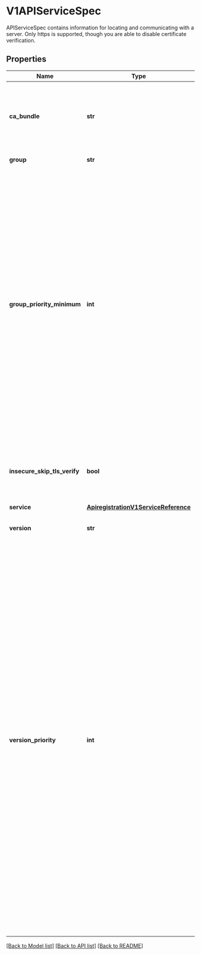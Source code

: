 # V1APIServiceSpec

APIServiceSpec contains information for locating and communicating with a server. Only https is supported, though you are able to disable certificate verification.
## Properties
Name | Type | Description | Notes
------------ | ------------- | ------------- | -------------
**ca_bundle** | **str** | CABundle is a PEM encoded CA bundle which will be used to validate an API server&#39;s serving certificate. If unspecified, system trust roots on the apiserver are used. | [optional] 
**group** | **str** | Group is the API group name this server hosts | [optional] 
**group_priority_minimum** | **int** | GroupPriorityMinimum is the priority this group should have at least. Higher priority means that the group is preferred by kubernetes.clients over lower priority ones. Note that other versions of this group might specify even higher GroupPriorityMinimum values such that the whole group gets a higher priority. The primary sort is based on GroupPriorityMinimum, ordered highest number to lowest (20 before 10). The secondary sort is based on the alphabetical comparison of the name of the object.  (v1.bar before v1.foo) We&#39;d recommend something like: *.k8s.io (except extensions) at 18000 and PaaSes (OpenShift, Deis) are recommended to be in the 2000s | 
**insecure_skip_tls_verify** | **bool** | InsecureSkipTLSVerify disables TLS certificate verification when communicating with this server. This is strongly discouraged.  You should use the CABundle instead. | [optional] 
**service** | [**ApiregistrationV1ServiceReference**](ApiregistrationV1ServiceReference.md) |  | [optional] 
**version** | **str** | Version is the API version this server hosts.  For example, \&quot;v1\&quot; | [optional] 
**version_priority** | **int** | VersionPriority controls the ordering of this API version inside of its group.  Must be greater than zero. The primary sort is based on VersionPriority, ordered highest to lowest (20 before 10). Since it&#39;s inside of a group, the number can be small, probably in the 10s. In case of equal version priorities, the version string will be used to compute the order inside a group. If the version string is \&quot;kube-like\&quot;, it will sort above non \&quot;kube-like\&quot; version strings, which are ordered lexicographically. \&quot;Kube-like\&quot; versions start with a \&quot;v\&quot;, then are followed by a number (the major version), then optionally the string \&quot;alpha\&quot; or \&quot;beta\&quot; and another number (the minor version). These are sorted first by GA &gt; beta &gt; alpha (where GA is a version with no suffix such as beta or alpha), and then by comparing major version, then minor version. An example sorted list of versions: v10, v2, v1, v11beta2, v10beta3, v3beta1, v12alpha1, v11alpha2, foo1, foo10. | 

[[Back to Model list]](../README.md#documentation-for-models) [[Back to API list]](../README.md#documentation-for-api-endpoints) [[Back to README]](../README.md)


